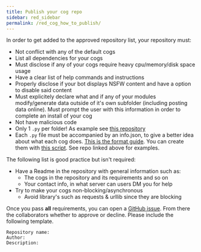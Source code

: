 ```yaml
---
title: Publish your cog repo
sidebar: red_sidebar
permalink: /red_cog_how_to_publish/
---
```


In order to get added to the approved repository list, your repository must:

* Not conflict with any of the default cogs
* List all dependencies for your cogs
* Must disclose if any of your cogs require heavy cpu/memory/disk space usage
* Have a clear list of help commands and instructions
* Properly disclose if your bot displays NSFW content and have a option to disable said content
* Must explicitely declare what and if any of your modules modify/generate data outside of it's own subfolder (including posting data online). Must prompt the user with this information in order to complete an install of your cog
* Not have malicious code
* Only 1 ``.py`` per folder! As example see [this repository](https://github.com/Twentysix26/26-Cogs)
* Each ``.py`` file must be accompanied by an info.json, to give a better idea about what each cog does. [This is the format guide](http://twentysix26.github.io/Red-Docs/red_cog_info_json/). You can create them with [this script](https://gist.github.com/Twentysix26/73a2a09238d6875b5cb7). See repo linked above for examples.

The following list is good practice but isn't required:

* Have a Readme in the repository with general information such as:
    * The cogs in the repository and its requirements and so on
    * Your contact info, in what server can users DM you for help
* Try to make your cogs non-blocking/asynchronous
    * Avoid library's such as requests & urllib since they are blocking


Once you pass **all** requirements, you can open a [GitHub issue](https://github.com/Twentysix26/Red-Docs/issues). From there the collaborators whether to approve or decline. Please include the following template.

```
Repository name:
Author:
Description:
```
